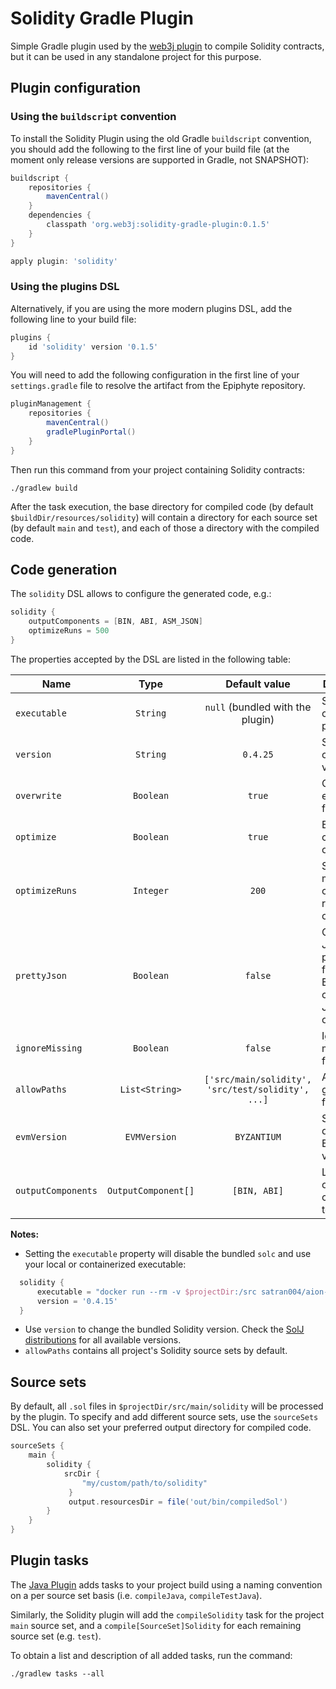 Solidity Gradle Plugin
======================

Simple Gradle plugin used by the [web3j plugin](https://github.com/web3j/web3j-gradle-plugin) 
to compile Solidity contracts, but it can be used in any standalone project for this purpose.

## Plugin configuration

### Using the `buildscript` convention

To install the Solidity Plugin using the old Gradle `buildscript` convention, you should add 
the following to the first line of your build file (at the moment only release versions 
are supported in Gradle, not SNAPSHOT):

```groovy
buildscript {
    repositories {
        mavenCentral()
    }
    dependencies {
        classpath 'org.web3j:solidity-gradle-plugin:0.1.5'
    }
}

apply plugin: 'solidity'
```

### Using the plugins DSL

Alternatively, if you are using the more modern plugins DSL, add the following line to your 
build file:

```groovy
plugins {
    id 'solidity' version '0.1.5'
}
```

You will need to add the following configuration in the first line of your `settings.gradle` 
file to resolve the artifact from the Epiphyte repository.

```groovy
pluginManagement {
    repositories {
        mavenCentral()
        gradlePluginPortal()
    }
}
```

Then run this command from your project containing Solidity contracts:

```
./gradlew build
```

After the task execution, the base directory for compiled code (by default 
`$buildDir/resources/solidity`) will contain a directory for each source set 
(by default `main` and `test`), and each of those a directory with the compiled code.


## Code generation

The `solidity` DSL allows to configure the generated code, e.g.:

```groovy
solidity {
    outputComponents = [BIN, ABI, ASM_JSON]
    optimizeRuns = 500
}
```

The properties accepted by the DSL are listed in the following table:

|  Name              | Type                | Default value                            | Description                 |
|--------------------|:-------------------:|:----------------------------------------:|-----------------------------|
| `executable`       | `String`            | `null` (bundled with the plugin)         | Solidity compiler path.     |
| `version`          | `String`            | `0.4.25`                                 | Solidity compiler version.  |
| `overwrite`        | `Boolean`           | `true`                                   | Overwrite existing files.   |
| `optimize`         | `Boolean`           | `true`                                   | Enable byte code optimizer. |
| `optimizeRuns`     | `Integer`           | `200`                                    | Set for how many contract runs to optimize. |
| `prettyJson`       | `Boolean`           | `false`                                  | Output JSON in pretty format. Enables the combined JSON output. |
| `ignoreMissing`    | `Boolean`           | `false`                                  | Ignore missing files. |
| `allowPaths`       | `List<String>`      | `['src/main/solidity', 'src/test/solidity', ...]` | Allow a given path for imports. |
| `evmVersion`       | `EVMVersion`        | `BYZANTIUM`                              | Select desired EVM version. |
| `outputComponents` | `OutputComponent[]` | `[BIN, ABI]`                             | List of output components to produce. |

**Notes:** 
  - Setting the `executable` property will disable the bundled `solc` and use your local or containerized executable:
  ```groovy
    solidity {
        executable = "docker run --rm -v $projectDir:/src satran004/aion-fastvm:latest solc"
        version = '0.4.15'
    }
  ```
  - Use `version` to change the bundled Solidity version. 
    Check the [SolJ distributions](https://bintray.com/ethereum/maven/org.ethereum.solcJ-all/) 
    for all available versions.
  - `allowPaths` contains all project's Solidity source sets by default.

## Source sets

By default, all `.sol` files in `$projectDir/src/main/solidity` will be processed by the plugin.
To specify and add different source sets, use the `sourceSets` DSL. You can also set your preferred
output directory for compiled code.

```groovy
sourceSets {
    main {
        solidity {
            srcDir {
                "my/custom/path/to/solidity"
             }
             output.resourcesDir = file('out/bin/compiledSol') 
        }
    }
}
```

## Plugin tasks

The [Java Plugin](https://docs.gradle.org/current/userguide/java_plugin.html)
adds tasks to your project build using a naming convention on a per source set basis
(i.e. `compileJava`, `compileTestJava`).

Similarly, the Solidity plugin will add the `compileSolidity` task for the project `main`
source set, and a `compile[SourceSet]Solidity` for each remaining source set (e.g. `test`). 

To obtain a list and description of all added tasks, run the command:

```
./gradlew tasks --all
```